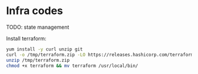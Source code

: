 # Infra codes

TODO: state management 

Install terraform:
```sh
yum install -y curl unzip git
curl -o /tmp/terraform.zip -LO https://releases.hashicorp.com/terraform/1.3.5/terraform_1.3.5_linux_amd64.zip
unzip /tmp/terraform.zip
chmod +x terraform && mv terraform /usr/local/bin/
```